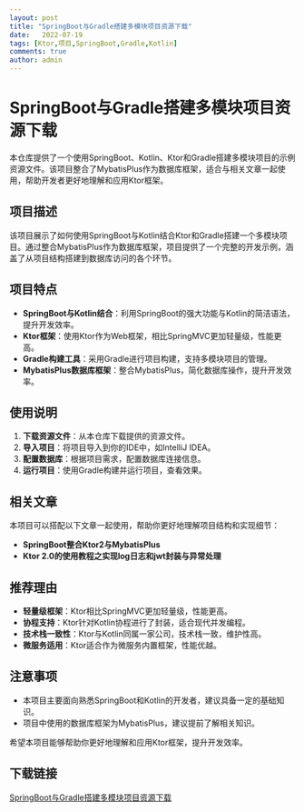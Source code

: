 ```yaml
---
layout: post
title: "SpringBoot与Gradle搭建多模块项目资源下载"
date:   2022-07-19
tags: [Ktor,项目,SpringBoot,Gradle,Kotlin]
comments: true
author: admin
---
```

# SpringBoot与Gradle搭建多模块项目资源下载

本仓库提供了一个使用SpringBoot、Kotlin、Ktor和Gradle搭建多模块项目的示例资源文件。该项目整合了MybatisPlus作为数据库框架，适合与相关文章一起使用，帮助开发者更好地理解和应用Ktor框架。

## 项目描述

该项目展示了如何使用SpringBoot与Kotlin结合Ktor和Gradle搭建一个多模块项目。通过整合MybatisPlus作为数据库框架，项目提供了一个完整的开发示例，涵盖了从项目结构搭建到数据库访问的各个环节。

## 项目特点

- **SpringBoot与Kotlin结合**：利用SpringBoot的强大功能与Kotlin的简洁语法，提升开发效率。
- **Ktor框架**：使用Ktor作为Web框架，相比SpringMVC更加轻量级，性能更高。
- **Gradle构建工具**：采用Gradle进行项目构建，支持多模块项目的管理。
- **MybatisPlus数据库框架**：整合MybatisPlus，简化数据库操作，提升开发效率。

## 使用说明

1. **下载资源文件**：从本仓库下载提供的资源文件。
2. **导入项目**：将项目导入到你的IDE中，如IntelliJ IDEA。
3. **配置数据库**：根据项目需求，配置数据库连接信息。
4. **运行项目**：使用Gradle构建并运行项目，查看效果。

## 相关文章

本项目可以搭配以下文章一起使用，帮助你更好地理解项目结构和实现细节：

- **SpringBoot整合Ktor2与MybatisPlus**
- **Ktor 2.0的使用教程之实现log日志和jwt封装与异常处理**

## 推荐理由

- **轻量级框架**：Ktor相比SpringMVC更加轻量级，性能更高。
- **协程支持**：Ktor针对Kotlin协程进行了封装，适合现代并发编程。
- **技术栈一致性**：Ktor与Kotlin同属一家公司，技术栈一致，维护性高。
- **微服务适用**：Ktor适合作为微服务内置框架，性能优越。

## 注意事项

- 本项目主要面向熟悉SpringBoot和Kotlin的开发者，建议具备一定的基础知识。
- 项目中使用的数据库框架为MybatisPlus，建议提前了解相关知识。

希望本项目能够帮助你更好地理解和应用Ktor框架，提升开发效率。

## 下载链接

[SpringBoot与Gradle搭建多模块项目资源下载](https://pan.quark.cn/s/6bfe839506b7)